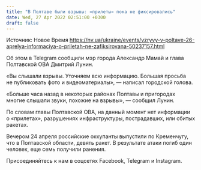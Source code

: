 ```yaml
---
title: "В Полтаве были взрывы: «прилеты» пока не фиксировались"
date: Wed, 27 Apr 2022 02:51:00 +0300
draft: false
---
```

Источник: Новое Время https://nv.ua/ukraine/events/vzryvy-v-poltave-26-aprelya-informaciya-o-priletah-ne-zafiksirovana-50237157.html


 Об этом в Telegram сообщили мэр города Александр Мамай и глава Полтавской ОВА Дмитрий Лунин.

«Вы слышали взрывы. Уточняем всю информацию. Большая просьба не публиковать фото и видеоматериалы», — написал городской голова.

«Больше часа назад в некоторых районах Полтавы и пригородах многие слышали звуки, похожие на взрывы», — сообщил Лунин.

По словам главы Полтавской ОВА, на данный момент нет информации о «прилетах», разрушениях инфраструктуры, пострадавших, или сбитых ракетах.

Вечером 24 апреля российские оккупанты выпустили по Кременчугу, что в Полтавской области, девять ракет. В результате атаки погиб один человек, еще семь получили ранения.

Присоединяйтесь к нам в соцсетях Facebook, Telegram и Instagram.
